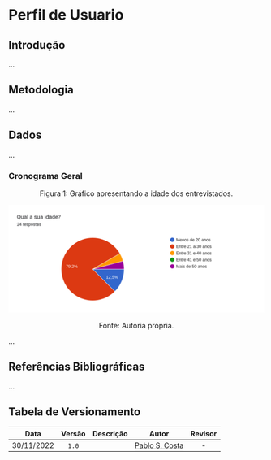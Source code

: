 # Perfil de Usuario

## Introdução

...

## Metodologia

...

## Dados

...

### Cronograma Geral



<div style="text-align: center">
<p>Figura 1: Gráfico apresentando a idade dos entrevistados. </p>
</div>

![Idade dos entrevistados](../../media/perfil_usuario/idade.png)

<div style="text-align: center">
<p>Fonte: Autoria própria. </p>
</div>

...

## Referências Bibliográficas

...

## Tabela de Versionamento

|    Data    | Versão |                Descrição               |                         Autor                         | Revisor |
| :--------: | :----: | :------------------------------------: | :---------------------------------------------------: | :-----: |
| 30/11/2022 | `1.0`  |  | [Pablo S. Costa](https://github.com/pabloheika) | -
